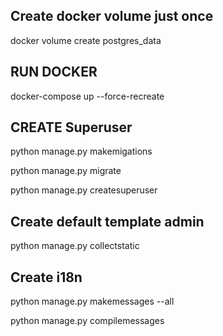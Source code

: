 ## Create docker volume just once
docker volume create postgres_data
## RUN DOCKER
docker-compose up  --force-recreate
## CREATE Superuser
python manage.py makemigations

python manage.py migrate

python manage.py createsuperuser
## Create default template admin
python manage.py collectstatic

## Create i18n
python manage.py makemessages --all

python manage.py compilemessages
